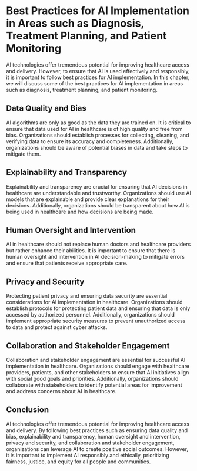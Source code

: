 # Best Practices for AI Implementation in Areas such as Diagnosis, Treatment Planning, and Patient Monitoring

AI technologies offer tremendous potential for improving healthcare access and delivery. However, to ensure that AI is used effectively and responsibly, it is important to follow best practices for AI implementation. In this chapter, we will discuss some of the best practices for AI implementation in areas such as diagnosis, treatment planning, and patient monitoring.

Data Quality and Bias
---------------------

AI algorithms are only as good as the data they are trained on. It is critical to ensure that data used for AI in healthcare is of high quality and free from bias. Organizations should establish processes for collecting, cleaning, and verifying data to ensure its accuracy and completeness. Additionally, organizations should be aware of potential biases in data and take steps to mitigate them.

Explainability and Transparency
-------------------------------

Explainability and transparency are crucial for ensuring that AI decisions in healthcare are understandable and trustworthy. Organizations should use AI models that are explainable and provide clear explanations for their decisions. Additionally, organizations should be transparent about how AI is being used in healthcare and how decisions are being made.

Human Oversight and Intervention
--------------------------------

AI in healthcare should not replace human doctors and healthcare providers but rather enhance their abilities. It is important to ensure that there is human oversight and intervention in AI decision-making to mitigate errors and ensure that patients receive appropriate care.

Privacy and Security
--------------------

Protecting patient privacy and ensuring data security are essential considerations for AI implementation in healthcare. Organizations should establish protocols for protecting patient data and ensuring that data is only accessed by authorized personnel. Additionally, organizations should implement appropriate security measures to prevent unauthorized access to data and protect against cyber attacks.

Collaboration and Stakeholder Engagement
----------------------------------------

Collaboration and stakeholder engagement are essential for successful AI implementation in healthcare. Organizations should engage with healthcare providers, patients, and other stakeholders to ensure that AI initiatives align with social good goals and priorities. Additionally, organizations should collaborate with stakeholders to identify potential areas for improvement and address concerns about AI in healthcare.

Conclusion
----------

AI technologies offer tremendous potential for improving healthcare access and delivery. By following best practices such as ensuring data quality and bias, explainability and transparency, human oversight and intervention, privacy and security, and collaboration and stakeholder engagement, organizations can leverage AI to create positive social outcomes. However, it is important to implement AI responsibly and ethically, prioritizing fairness, justice, and equity for all people and communities.
